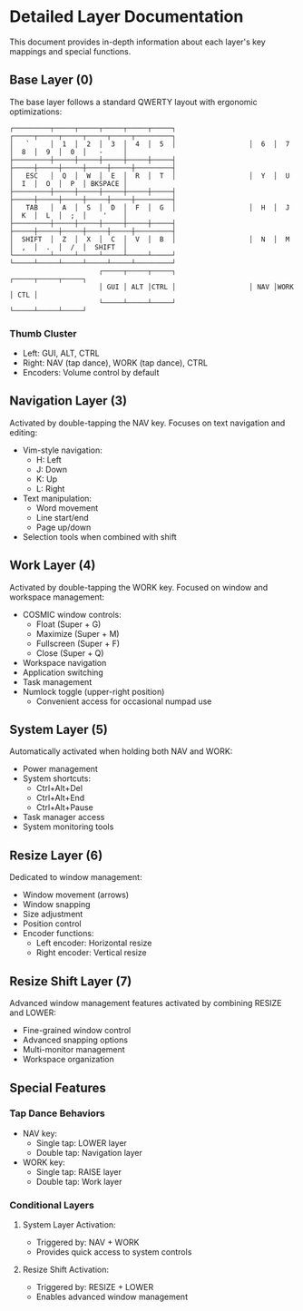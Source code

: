 # Detailed Layer Documentation

This document provides in-depth information about each layer's key mappings and special functions.

## Base Layer (0)

The base layer follows a standard QWERTY layout with ergonomic optimizations:

```ascii
┌─────────┬─────┬─────┬─────┬─────┬─────┐                  ┌─────┬─────┬─────┬─────┬─────┬─────────┐
│   `     │  1  │  2  │  3  │  4  │  5  │                  │  6  │  7  │  8  │  9  │  0  │   -     │
├─────────┼─────┼─────┼─────┼─────┼─────┤                  ├─────┼─────┼─────┼─────┼─────┼─────────┤
│   ESC   │  Q  │  W  │  E  │  R  │  T  │                  │  Y  │  U  │  I  │  O  │  P  │ BKSPACE │
├─────────┼─────┼─────┼─────┼─────┼─────┤                  ├─────┼─────┼─────┼─────┼─────┼─────────┤
│   TAB   │  A  │  S  │  D  │  F  │  G  │                  │  H  │  J  │  K  │  L  │  ;  │    '    │
├─────────┼─────┼─────┼─────┼─────┼─────┤                  ├─────┼─────┼─────┼─────┼─────┼─────────┤
│  SHIFT  │  Z  │  X  │  C  │  V  │  B  │                  │  N  │  M  │  ,  │  .  │  /  │  SHIFT  │
└─────────┴─────┴─────┴─────┴─────┴─────┘                  └─────┴─────┴─────┴─────┴─────┴─────────┘
                      ┌─────┬─────┬─────┐                  ┌─────┬─────┬─────┐
                      │ GUI │ ALT │CTRL │                  │ NAV │WORK │ CTL │
                      └─────┴─────┴─────┘                  └─────┴─────┴─────┘
```


### Thumb Cluster

- Left: GUI, ALT, CTRL
- Right: NAV (tap dance), WORK (tap dance), CTRL
- Encoders: Volume control by default


## Navigation Layer (3)

Activated by double-tapping the NAV key. Focuses on text navigation and editing:

- Vim-style navigation:
  - H: Left
  - J: Down
  - K: Up
  - L: Right
- Text manipulation:
  - Word movement
  - Line start/end
  - Page up/down
- Selection tools when combined with shift

## Work Layer (4)

Activated by double-tapping the WORK key. Focused on window and workspace management:

- COSMIC window controls:
  - Float (Super + G)
  - Maximize (Super + M)
  - Fullscreen (Super + F)
  - Close (Super + Q)
- Workspace navigation
- Application switching
- Task management
- Numlock toggle (upper-right position)
  - Convenient access for occasional numpad use

## System Layer (5)

Automatically activated when holding both NAV and WORK:

- Power management
- System shortcuts:
  - Ctrl+Alt+Del
  - Ctrl+Alt+End
  - Ctrl+Alt+Pause
- Task manager access
- System monitoring tools

## Resize Layer (6)

Dedicated to window management:

- Window movement (arrows)
- Window snapping
- Size adjustment
- Position control
- Encoder functions:
  - Left encoder: Horizontal resize
  - Right encoder: Vertical resize

## Resize Shift Layer (7)

Advanced window management features activated by combining RESIZE and LOWER:

- Fine-grained window control
- Advanced snapping options
- Multi-monitor management
- Workspace organization

## Special Features

### Tap Dance Behaviors
- NAV key:
  - Single tap: LOWER layer
  - Double tap: Navigation layer
- WORK key:
  - Single tap: RAISE layer
  - Double tap: Work layer

### Conditional Layers

1. System Layer Activation:
   - Triggered by: NAV + WORK
   - Provides quick access to system controls

2. Resize Shift Activation:
   - Triggered by: RESIZE + LOWER
   - Enables advanced window management

